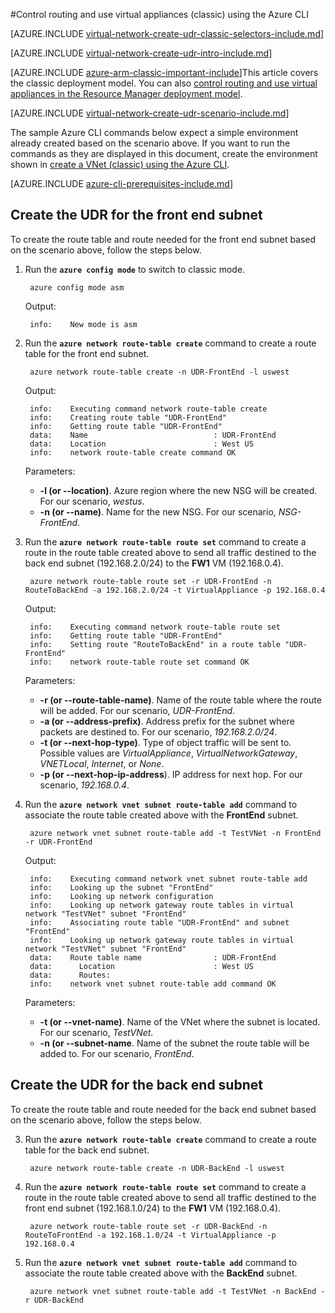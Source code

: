 <properties 
   pageTitle="Control routing and use virtual appliances using the Azure CLI in the classic deployment model | Microsoft Azure"
   description="Learn how to control routing in VNets using the Azure CLI in the classic deployment model"
   services="virtual-network"
   documentationCenter="na"
   authors="jimdial"
   manager="carmonm"
   editor=""
   tags="azure-service-management"
/>
<tags  
   ms.service="virtual-network"
   ms.devlang="na"
   ms.topic="article"
   ms.tgt_pltfrm="na"
   ms.workload="infrastructure-services"
   ms.date="03/15/2016"
   ms.author="jdial" />

#<a name="control-routing-and-use-virtual-appliances-classic-using-the-azure-cli"></a>Control routing and use virtual appliances (classic) using the Azure CLI

[AZURE.INCLUDE [virtual-network-create-udr-classic-selectors-include.md](../../includes/virtual-network-create-udr-classic-selectors-include.md)]

[AZURE.INCLUDE [virtual-network-create-udr-intro-include.md](../../includes/virtual-network-create-udr-intro-include.md)]

[AZURE.INCLUDE [azure-arm-classic-important-include](../../includes/azure-arm-classic-important-include.md)]This article covers the classic deployment model. You can also [control routing and use virtual appliances in the Resource Manager deployment model](virtual-network-create-udr-arm-cli.md).

[AZURE.INCLUDE [virtual-network-create-udr-scenario-include.md](../../includes/virtual-network-create-udr-scenario-include.md)]

The sample Azure CLI commands below expect a simple environment already created based on the scenario above. If you want to run the commands as they are displayed in this document, create the environment shown in [create a VNet (classic) using the Azure CLI](virtual-networks-create-vnet-classic-cli.md).

[AZURE.INCLUDE [azure-cli-prerequisites-include.md](../../includes/azure-cli-prerequisites-include.md)]

## <a name="create-the-udr-for-the-front-end-subnet"></a>Create the UDR for the front end subnet
To create the route table and route needed for the front end subnet based on the scenario above, follow the steps below.

1. Run the **`azure config mode`** to switch to classic mode.

        azure config mode asm

    Output:

        info:    New mode is asm

3. Run the **`azure network route-table create`** command to create a route table for the front end subnet.

        azure network route-table create -n UDR-FrontEnd -l uswest

    Output:

        info:    Executing command network route-table create
        info:    Creating route table "UDR-FrontEnd"
        info:    Getting route table "UDR-FrontEnd"
        data:    Name                            : UDR-FrontEnd
        data:    Location                        : West US
        info:    network route-table create command OK

    Parameters:
    - **-l (or --location)**. Azure region where the new NSG will be created. For our scenario, *westus*.
    - **-n (or --name)**. Name for the new NSG. For our scenario, *NSG-FrontEnd*.

4. Run the **`azure network route-table route set`** command to create a route in the route table created above to send all traffic destined to the back end subnet (192.168.2.0/24) to the **FW1** VM (192.168.0.4).

        azure network route-table route set -r UDR-FrontEnd -n RouteToBackEnd -a 192.168.2.0/24 -t VirtualAppliance -p 192.168.0.4

    Output:

        info:    Executing command network route-table route set
        info:    Getting route table "UDR-FrontEnd"
        info:    Setting route "RouteToBackEnd" in a route table "UDR-FrontEnd"
        info:    network route-table route set command OK

    Parameters:
    - **-r (or --route-table-name)**. Name of the route table where the route will be added. For our scenario, *UDR-FrontEnd*.
    - **-a (or --address-prefix)**. Address prefix for the subnet where packets are destined to. For our scenario, *192.168.2.0/24*.
    - **-t (or --next-hop-type)**. Type of object traffic will be sent to. Possible values are *VirtualAppliance*, *VirtualNetworkGateway*, *VNETLocal*, *Internet*, or *None*.
    - **-p (or --next-hop-ip-address**). IP address for next hop. For our scenario, *192.168.0.4*.

5. Run the **`azure network vnet subnet route-table add`** command to associate the route table created above with the **FrontEnd** subnet.

        azure network vnet subnet route-table add -t TestVNet -n FrontEnd -r UDR-FrontEnd

    Output:

        info:    Executing command network vnet subnet route-table add
        info:    Looking up the subnet "FrontEnd"
        info:    Looking up network configuration
        info:    Looking up network gateway route tables in virtual network "TestVNet" subnet "FrontEnd"
        info:    Associating route table "UDR-FrontEnd" and subnet "FrontEnd"
        info:    Looking up network gateway route tables in virtual network "TestVNet" subnet "FrontEnd"
        data:    Route table name                : UDR-FrontEnd
        data:      Location                      : West US
        data:      Routes:
        info:    network vnet subnet route-table add command OK 

    Parameters:
    - **-t (or --vnet-name)**. Name of the VNet where the subnet is located. For our scenario, *TestVNet*.
    - **-n (or --subnet-name**. Name of the subnet the route table will be added to. For our scenario, *FrontEnd*.
 
## <a name="create-the-udr-for-the-back-end-subnet"></a>Create the UDR for the back end subnet
To create the route table and route needed for the back end subnet based on the scenario above, follow the steps below.

3. Run the **`azure network route-table create`** command to create a route table for the back end subnet.

        azure network route-table create -n UDR-BackEnd -l uswest

4. Run the **`azure network route-table route set`** command to create a route in the route table created above to send all traffic destined to the front end subnet (192.168.1.0/24) to the **FW1** VM (192.168.0.4).

        azure network route-table route set -r UDR-BackEnd -n RouteToFrontEnd -a 192.168.1.0/24 -t VirtualAppliance -p 192.168.0.4

5. Run the **`azure network vnet subnet route-table add`** command to associate the route table created above with the **BackEnd** subnet.

        azure network vnet subnet route-table add -t TestVNet -n BackEnd -r UDR-BackEnd

